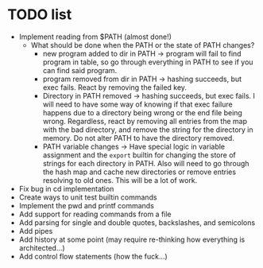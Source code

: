 # TODO list
* Implement reading from $PATH (almost done!)
  * What should be done when the PATH or the state of PATH changes?
    * new program added to dir in PATH -> program will fail to find program in table, so go through
      everything in PATH to see if you can find said program.
    * program removed from dir in PATH -> hashing succeeds, but exec fails. React by removing the
      failed key.
    * Directory in PATH removed -> hashing succeeds, but exec fails. I will need to have some way
      of knowing if that  exec failure happens due to a directory being wrong or the end file being
      wrong. Regardless, react by removing all entries from the map with the bad directory, and
      remove the string for the directory in memory. Do not alter PATH to have the directory
      removed.
    * PATH variable changes -> Have special logic in variable assignment and the `export` builtin
      for changing the store of strings for each directory in PATH. Also will need to go through the
      hash map and cache new directories or remove entries resolving to old ones. This will be a lot
      of work.
* Fix bug in cd implementation
* Create ways to unit test builtin commands
* Implement the pwd and printf commands
* Add support for reading commands from a file
* Add parsing for single and double quotes, backslashes, and semicolons
* Add pipes
* Add history at some point (may require re-thinking how everything is architected...)
* Add control flow statements (how the fuck...)
